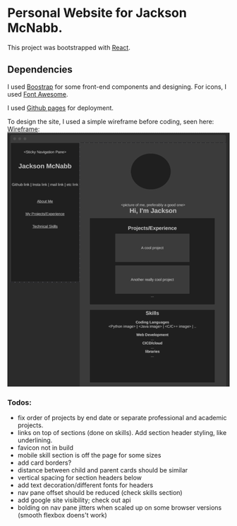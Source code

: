 # Personal Website for Jackson McNabb.

This project was bootstrapped with [React](https://github.com/facebook/create-react-app).

## Dependencies
I used [Boostrap](https://getbootstrap.com/) for some front-end components and designing. For icons, I used [Font Awesome](https://fontawesome.com/).



I used [Github pages](https://pages.github.com/) for deployment.

To design the site, I used a simple wireframe before coding, seen here: [Wireframe](https://wireframe.cc/cQFwMx): 
![](./public/images/jackson%20website%20wireframe.png)
### Todos:
- fix order of projects by end date or separate professional and academic projects.
- links on top of sections (done on skills). Add section header styling, like underlining. 
- favicon not in build
- mobile skill section is off the page for some sizes
- add card borders?
- distance between child and parent cards should be similar
- vertical spacing for section headers below
- add text decoration/different fonts for headers
- nav pane offset should be reduced (check skills section)
- add google site visibility; check out api
- bolding on nav pane jitters when scaled up on some browser versions (smooth flexbox doens't work)
